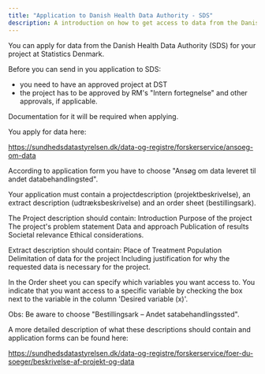 ```yaml
---
title: "Application to Danish Health Data Authority - SDS"
description: A introduction on how to get access to data from the Danish Health Data Authority
---
```


You can apply for data from the Danish Health Data Authority (SDS) for your project at Statistics Denmark. 

Before you can send in you application to SDS:
- you need to have an approved project at DST 
- the project has to be approved by RM's "Intern fortegnelse" and other approvals, if applicable.

Documentation for it will be required when applying.

You apply for data here:

https://sundhedsdatastyrelsen.dk/data-og-registre/forskerservice/ansoeg-om-data 

According to application form you have to choose "Ansøg om data leveret til andet databehandlingsted".

Your application must contain a projectdescription (projektbeskrivelse), an extract description (udtræksbeskrivelse) and an order sheet (bestillingsark).

The Project description should contain:
Introduction
Purpose of the project
The project's problem statement
Data and approach
Publication of results
Societal relevance
Ethical considerations.

Extract description should contain: 
Place of Treatment
Population
Delimitation of data for the project
Including justification for why the requested data is necessary for the project.

In the Order sheet you can specify which variables you want access to. 
You indicate that you want access to a specific variable by checking the box next to the variable in the column 'Desired variable (x)'. 

Obs: Be aware to choose "Bestillingsark – Andet satabehandlingssted".

A more detailed description of what these descriptions should contain and application forms can be found here: 

https://sundhedsdatastyrelsen.dk/data-og-registre/forskerservice/foer-du-soeger/beskrivelse-af-projekt-og-data 
